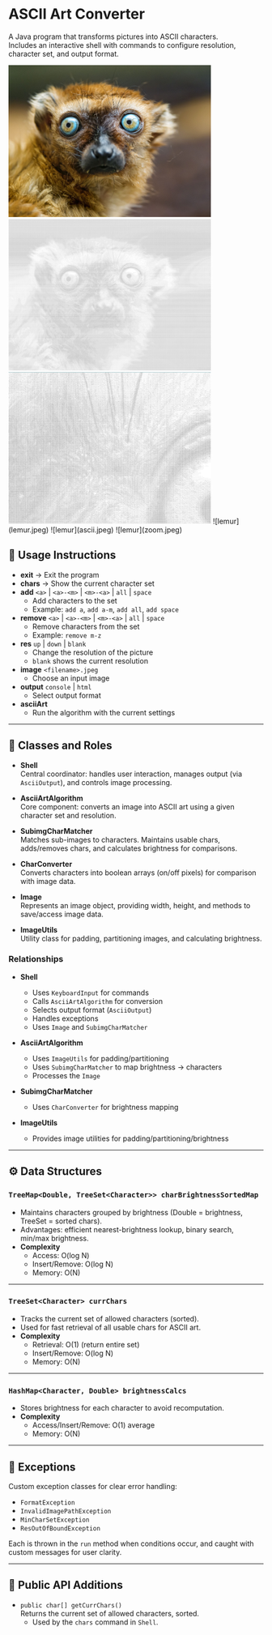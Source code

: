 # ASCII Art Converter

A Java program that transforms pictures into ASCII characters.  
Includes an interactive shell with commands to configure resolution, character set, and output format.

<img src="lemur.jpeg" alt="lemur" width="400" height="300"/>
<img src="ascii.jpeg" alt="lemur" width="400" height="300"/>
<img src="zoom.jpeg" alt="lemur" width="400" height="300"/>
![lemur](lemur.jpeg)
![lemur](ascii.jpeg)
![lemur](zoom.jpeg)

## 📖 Usage Instructions

- **exit** → Exit the program  
- **chars** → Show the current character set  
- **add** `<a>` | `<a>-<m>` | `<m>-<a>` | `all` | `space`  
  - Add characters to the set  
  - Example: `add a`, `add a-m`, `add all`, `add space`  
- **remove** `<a>` | `<a>-<m>` | `<m>-<a>` | `all` | `space`  
  - Remove characters from the set  
  - Example: `remove m-z`  
- **res** `up` | `down` | `blank`  
  - Change the resolution of the picture  
  - `blank` shows the current resolution  
- **image** `<filename>.jpeg`  
  - Choose an input image  
- **output** `console` | `html`  
  - Select output format  
- **asciiArt**  
  - Run the algorithm with the current settings  

---

## 🧩 Classes and Roles

- **Shell**  
  Central coordinator: handles user interaction, manages output (via `AsciiOutput`), and controls image processing.  

- **AsciiArtAlgorithm**  
  Core component: converts an image into ASCII art using a given character set and resolution.  

- **SubimgCharMatcher**  
  Matches sub-images to characters. Maintains usable chars, adds/removes chars, and calculates brightness for comparisons.  

- **CharConverter**  
  Converts characters into boolean arrays (on/off pixels) for comparison with image data.  

- **Image**  
  Represents an image object, providing width, height, and methods to save/access image data.  

- **ImageUtils**  
  Utility class for padding, partitioning images, and calculating brightness.  

### Relationships
- **Shell**  
  - Uses `KeyboardInput` for commands  
  - Calls `AsciiArtAlgorithm` for conversion  
  - Selects output format (`AsciiOutput`)  
  - Handles exceptions  
  - Uses `Image` and `SubimgCharMatcher`  

- **AsciiArtAlgorithm**  
  - Uses `ImageUtils` for padding/partitioning  
  - Uses `SubimgCharMatcher` to map brightness → characters  
  - Processes the `Image`  

- **SubimgCharMatcher**  
  - Uses `CharConverter` for brightness mapping  

- **ImageUtils**  
  - Provides image utilities for padding/partitioning/brightness  

---

## ⚙️ Data Structures

### `TreeMap<Double, TreeSet<Character>> charBrightnessSortedMap`
- Maintains characters grouped by brightness (Double = brightness, TreeSet = sorted chars).  
- Advantages: efficient nearest-brightness lookup, binary search, min/max brightness.  
- **Complexity**  
  - Access: O(log N)  
  - Insert/Remove: O(log N)  
  - Memory: O(N)  

---

### `TreeSet<Character> currChars`
- Tracks the current set of allowed characters (sorted).  
- Used for fast retrieval of all usable chars for ASCII art.  
- **Complexity**  
  - Retrieval: O(1) (return entire set)  
  - Insert/Remove: O(log N)  
  - Memory: O(N)  

---

### `HashMap<Character, Double> brightnessCalcs`
- Stores brightness for each character to avoid recomputation.  
- **Complexity**  
  - Access/Insert/Remove: O(1) average  
  - Memory: O(N)  

---

## 🚨 Exceptions

Custom exception classes for clear error handling:  
- `FormatException`  
- `InvalidImagePathException`  
- `MinCharSetException`  
- `ResOutOfBoundException`  

Each is thrown in the `run` method when conditions occur, and caught with custom messages for user clarity.

---

## 🔑 Public API Additions

- `public char[] getCurrChars()`  
  Returns the current set of allowed characters, sorted.  
  - Used by the `chars` command in `Shell`.
